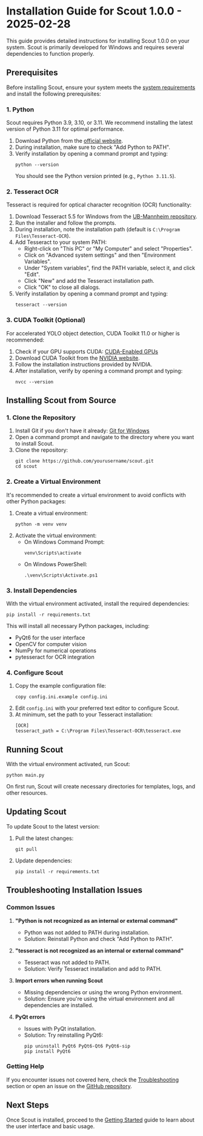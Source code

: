 # Installation Guide for Scout 1.0.0 - 2025-02-28

This guide provides detailed instructions for installing Scout 1.0.0 on your system. Scout is primarily developed for Windows and requires several dependencies to function properly.

## Prerequisites

Before installing Scout, ensure your system meets the [system requirements](introduction.md#system-requirements) and install the following prerequisites:

### 1. Python

Scout requires Python 3.9, 3.10, or 3.11. We recommend installing the latest version of Python 3.11 for optimal performance.

1. Download Python from the [official website](https://www.python.org/downloads/).
2. During installation, make sure to check "Add Python to PATH".
3. Verify installation by opening a command prompt and typing:
   ```
   python --version
   ```
   You should see the Python version printed (e.g., `Python 3.11.5`).

### 2. Tesseract OCR

Tesseract is required for optical character recognition (OCR) functionality:

1. Download Tesseract 5.5 for Windows from the [UB-Mannheim repository](https://github.com/UB-Mannheim/tesseract/wiki).
2. Run the installer and follow the prompts.
3. During installation, note the installation path (default is `C:\Program Files\Tesseract-OCR`).
4. Add Tesseract to your system PATH:
   - Right-click on "This PC" or "My Computer" and select "Properties".
   - Click on "Advanced system settings" and then "Environment Variables".
   - Under "System variables", find the PATH variable, select it, and click "Edit".
   - Click "New" and add the Tesseract installation path.
   - Click "OK" to close all dialogs.
5. Verify installation by opening a command prompt and typing:
   ```
   tesseract --version
   ```

### 3. CUDA Toolkit (Optional)

For accelerated YOLO object detection, CUDA Toolkit 11.0 or higher is recommended:

1. Check if your GPU supports CUDA: [CUDA-Enabled GPUs](https://developer.nvidia.com/cuda-gpus)
2. Download CUDA Toolkit from the [NVIDIA website](https://developer.nvidia.com/cuda-downloads).
3. Follow the installation instructions provided by NVIDIA.
4. After installation, verify by opening a command prompt and typing:
   ```
   nvcc --version
   ```

## Installing Scout from Source

### 1. Clone the Repository

1. Install Git if you don't have it already: [Git for Windows](https://git-scm.com/download/win)
2. Open a command prompt and navigate to the directory where you want to install Scout.
3. Clone the repository:
   ```
   git clone https://github.com/yourusername/scout.git
   cd scout
   ```

### 2. Create a Virtual Environment

It's recommended to create a virtual environment to avoid conflicts with other Python packages:

1. Create a virtual environment:
   ```
   python -m venv venv
   ```
2. Activate the virtual environment:
   - On Windows Command Prompt:
     ```
     venv\Scripts\activate
     ```
   - On Windows PowerShell:
     ```
     .\venv\Scripts\Activate.ps1
     ```

### 3. Install Dependencies

With the virtual environment activated, install the required dependencies:

```
pip install -r requirements.txt
```

This will install all necessary Python packages, including:
- PyQt6 for the user interface
- OpenCV for computer vision
- NumPy for numerical operations
- pytesseract for OCR integration

### 4. Configure Scout

1. Copy the example configuration file:
   ```
   copy config.ini.example config.ini
   ```
2. Edit `config.ini` with your preferred text editor to configure Scout.
3. At minimum, set the path to your Tesseract installation:
   ```
   [OCR]
   tesseract_path = C:\Program Files\Tesseract-OCR\tesseract.exe
   ```

## Running Scout

With the virtual environment activated, run Scout:

```
python main.py
```

On first run, Scout will create necessary directories for templates, logs, and other resources.

## Updating Scout

To update Scout to the latest version:

1. Pull the latest changes:
   ```
   git pull
   ```
2. Update dependencies:
   ```
   pip install -r requirements.txt
   ```

## Troubleshooting Installation Issues

### Common Issues

1. **"Python is not recognized as an internal or external command"**
   - Python was not added to PATH during installation.
   - Solution: Reinstall Python and check "Add Python to PATH".

2. **"tesseract is not recognized as an internal or external command"**
   - Tesseract was not added to PATH.
   - Solution: Verify Tesseract installation and add to PATH.

3. **Import errors when running Scout**
   - Missing dependencies or using the wrong Python environment.
   - Solution: Ensure you're using the virtual environment and all dependencies are installed.

4. **PyQt errors**
   - Issues with PyQt installation.
   - Solution: Try reinstalling PyQt6:
     ```
     pip uninstall PyQt6 PyQt6-Qt6 PyQt6-sip
     pip install PyQt6
     ```

### Getting Help

If you encounter issues not covered here, check the [Troubleshooting](troubleshooting.md) section or open an issue on the [GitHub repository](https://github.com/yourusername/scout).

## Next Steps

Once Scout is installed, proceed to the [Getting Started](getting_started.md) guide to learn about the user interface and basic usage. 